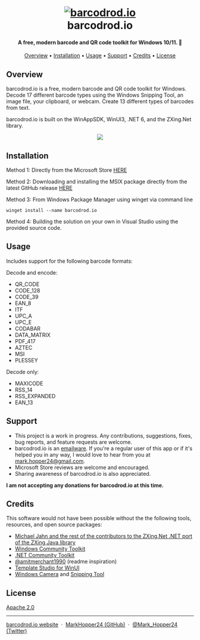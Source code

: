 <h1 align="center">
  <a href="https://www.microsoft.com/store/apps/9PHMXNX36SZZ"><img src="https://raw.githubusercontent.com/MarkHopper24/barcodrod.io/public/Assets/LockScreenLogo.scale-200.png" alt="barcodrod.io"></a><br>
  barcodrod.io
  
</h1>

<h4 align="center">A free, modern barcode and QR code toolkit for Windows 10/11. 🤠</h4>

<p align="center">
  <a href="#overview">Overview</a> •
  <a href="#installation">Installation</a> •
  <a href="#usage">Usage</a> •
  <a href="#support">Support</a> •
  <a href="#credits">Credits</a> •
  <a href="#license">License</a>
</p>


## Overview
barcodrod.io is a free, modern barcode and QR code toolkit for Windows. Decode 17 different barcode types using the Windows Snipping Tool, an image file, your clipboard, or webcam. Create 13 different types of barcodes from text. 

barcodrod.io is built on the WinAppSDK, WinUI3, .NET 6, and the ZXing.Net library.

<p align="center">
<img src = https://github.com/MarkHopper24/barcodrod.io/blob/public/barcodrod.io.gif>
<br>
</p>

## Installation
Method 1: Directly from the Microsoft Store [HERE](https://www.microsoft.com/store/apps/9PHMXNX36SZZ)

Method 2: Downloading and installing the MSIX package directly from the latest GitHub release [HERE](https://github.com/MarkHopper24/barcodrod.io/releases/latest) 

Method 3: From Windows Package Manager using winget via command line
```
winget install --name barcodrod.io
```

Method 4: Building the solution on your own in Visual Studio using the provided source code.

## Usage
Includes support for the following barcode formats:

Decode and encode:
- QR_CODE
- CODE_128
- CODE_39
- EAN_8
- ITF
- UPC_A
- UPC_E
- CODABAR
- DATA_MATRIX
- PDF_417
- AZTEC
- MSI
- PLESSEY

Decode only:
- MAXICODE
- RSS_14
- RSS_EXPANDED
- EAN_13

## Support
- This project is a work in progress. Any contributions, suggestions, fixes, bug reports, and feature requests are welcome.
- barcodrod.io is an [emailware](https://en.wiktionary.org/wiki/emailware). If you're a regular user of this app or if it's helped you in any way, I would love to hear from you at <mark.hopper24@gmail.com>.
- Microsoft Store reviews are welcome and encouraged.
- Sharing awareness of barcodrod.io is also appreciated.

**I am not accepting any donations for barcodrod.io at this time.**

## Credits
This software would not have been possible without the the following tools, resources, and open source packages:
- [Michael Jahn and the rest of the contributors to the ZXing.Net .NET port of the ZXing Java library](https://github.com/micjahn/ZXing.Net)
- [Windows Community Toolkit](https://github.com/CommunityToolkit/WindowsCommunityToolkit)
- [.NET Community Toolkit](https://github.com/CommunityToolkit/dotnet)
- [@amitmerchant1990](https://github.com/amitmerchant1990/electron-markdownify#readme) (readme inspiration)
- [Template Studio for WinUI](https://marketplace.visualstudio.com/items?itemName=TemplateStudio.TemplateStudioForWinUICs)
- [Windows Camera](https://apps.microsoft.com/store/detail/windows-camera/9WZDNCRFJBBG?) and [Snipping Tool](https://apps.microsoft.com/store/detail/snipping-tool/9MZ95KL8MR0L)

## License
[Apache 2.0](https://github.com/MarkHopper24/barcodrod.io/blob/public/LICENSE.txt)

---
[barcodrod.io website](https://barcodrod.io) &nbsp;&middot;&nbsp;
[MarkHopper24 (GitHub)](https://github.com/MarkHopper24) &nbsp;&middot;&nbsp;
[@Mark_Hopper24 (Twitter)](https://twitter.com/Mark_Hopper24)

